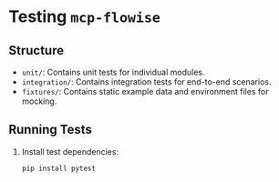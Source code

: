 # Testing `mcp-flowise`

## Structure
- `unit/`: Contains unit tests for individual modules.
- `integration/`: Contains integration tests for end-to-end scenarios.
- `fixtures/`: Contains static example data and environment files for mocking.

## Running Tests
1. Install test dependencies:
   ```bash
   pip install pytest

